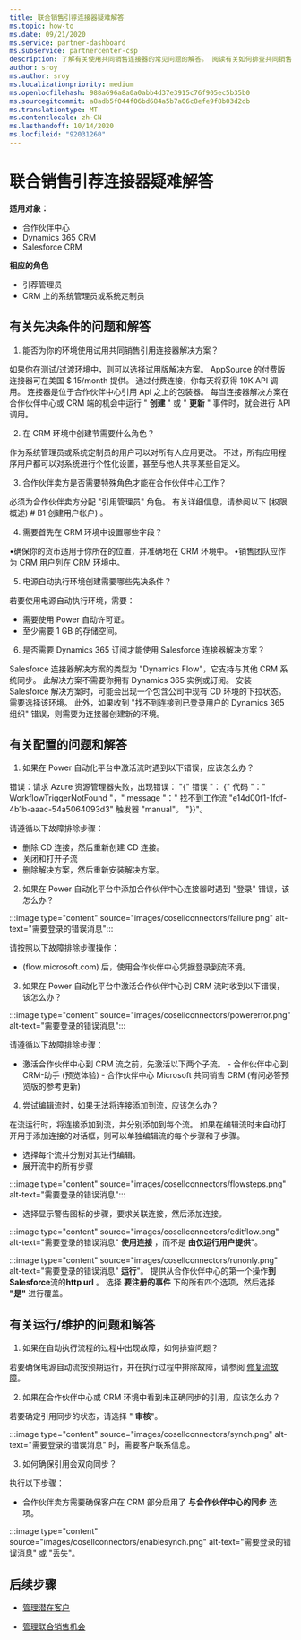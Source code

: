 ```yaml
---
title: 联合销售引荐连接器疑难解答
ms.topic: how-to
ms.date: 09/21/2020
ms.service: partner-dashboard
ms.subservice: partnercenter-csp
description: 了解有关使用共同销售连接器的常见问题的解答。 阅读有关如何排查共同销售连接器问题的常见问题解答。
author: sroy
ms.author: sroy
ms.localizationpriority: medium
ms.openlocfilehash: 988a696a8a0a0abb4d37e3915c76f905ec5b35b0
ms.sourcegitcommit: a8adb5f044f06bd684a5b7a06c8efe9f8b03d2db
ms.translationtype: MT
ms.contentlocale: zh-CN
ms.lasthandoff: 10/14/2020
ms.locfileid: "92031260"
---
```

# <a name="troubleshoot-co-sell-referrals-connectors"></a>联合销售引荐连接器疑难解答

**适用对象：**

- 合作伙伴中心
- Dynamics 365 CRM
- Salesforce CRM

**相应的角色**

- 引荐管理员
- CRM 上的系统管理员或系统定制员

 ## <a name="questions-and-answers-about-pre-requisites"></a>有关先决条件的问题和解答

1. 能否为你的环境使用试用共同销售引用连接器解决方案？

如果你在测试/过渡环境中，则可以选择试用版解决方案。 AppSource 的付费版连接器可在美国 $ 15/month 提供。 通过付费连接，你每天将获得 10K API 调用。 连接器是位于合作伙伴中心引用 Api 之上的包装器。 每当连接器解决方案在合作伙伴中心或 CRM 端的机会中运行 " **创建** " 或 " **更新** " 事件时，就会进行 API 调用。

2. 在 CRM 环境中创建节需要什么角色？

作为系统管理员或系统定制员的用户可以对所有人应用更改。 不过，所有应用程序用户都可以对系统进行个性化设置，甚至与他人共享某些自定义。 

3. 合作伙伴卖方是否需要特殊角色才能在合作伙伴中心工作？
 
必须为合作伙伴卖方分配 "引用管理员" 角色。 有关详细信息，请参阅以下 [权限概述) # B1 创建用户帐户) 。

4. 需要首先在 CRM 环境中设置哪些字段？ 

•确保你的货币适用于你所在的位置，并准确地在 CRM 环境中。 •销售团队应作为 CRM 用户列在 CRM 环境中。

5. 电源自动执行环境创建需要哪些先决条件？

若要使用电源自动执行环境，需要：

- 需要使用 Power 自动许可证。
- 至少需要 1 GB 的存储空间。

6.  是否需要 Dynamics 365 订阅才能使用 Salesforce 连接器解决方案？

Salesforce 连接器解决方案的类型为 "Dynamics Flow"，它支持与其他 CRM 系统同步。 此解决方案不需要你拥有 Dynamics 365 实例或订阅。 安装 Salesforce 解决方案时，可能会出现一个包含公司中现有 CD 环境的下拉状态。 需要选择该环境。 此外，如果收到 "找不到连接到已登录用户的 Dynamics 365 组织" 错误，则需要为连接器创建新的环境。

## <a name="questions-and-answers-about-configuration"></a>有关配置的问题和解答

1. 如果在 Power 自动化平台中激活流时遇到以下错误，应该怎么办？

错误：请求 Azure 资源管理器失败，出现错误： "{" 错误 "： {" 代码 "：" WorkflowTriggerNotFound "，" message "：" 找不到工作流 "e14d00f1-1fdf-4b1b-aaac-54a5064093d3" 触发器 "manual"。 "}}"。 

请遵循以下故障排除步骤：

- 删除 CD 连接，然后重新创建 CD 连接。
- 关闭和打开子流 
- 删除解决方案，然后重新安装解决方案。 

2.  如果在 Power 自动化平台中添加合作伙伴中心连接器时遇到 "登录" 错误，该怎么办？

:::image type="content" source="images/cosellconnectors/failure.png" alt-text="需要登录的错误消息":::

请按照以下故障排除步骤操作：

-  (flow.microsoft.com) 后，使用合作伙伴中心凭据登录到流环境。


3. 如果在 Power 自动化平台中激活合作伙伴中心到 CRM 流时收到以下错误，该怎么办？
 
:::image type="content" source="images/cosellconnectors/powererror.png" alt-text="需要登录的错误消息":::

请遵循以下故障排除步骤：

- 激活合作伙伴中心到 CRM 流之前，先激活以下两个子流。
      - 合作伙伴中心到 CRM-助手 (预览体验) 
      - 合作伙伴中心 Microsoft 共同销售 CRM (有问必答预览版的参考更新) 

4. 尝试编辑流时，如果无法将连接添加到流，应该怎么办？

在流运行时，将连接添加到流，并分别添加到每个流。  如果在编辑流时未自动打开用于添加连接的对话框，则可以单独编辑流的每个步骤和子步骤。

- 选择每个流并分别对其进行编辑。
- 展开流中的所有步骤 

:::image type="content" source="images/cosellconnectors/flowsteps.png" alt-text="需要登录的错误消息":::

- 选择显示警告图标的步骤，要求关联连接，然后添加连接。 

:::image type="content" source="images/cosellconnectors/editflow.png" alt-text="需要登录的错误消息" **使用连接** ，而不是 **由仅运行用户提供**"。  

:::image type="content" source="images/cosellconnectors/runonly.png" alt-text="需要登录的错误消息" **运行**"。 提供从合作伙伴中心的第一个操作**到 Salesforce**流的**http url** 。 选择 **要注册的事件** 下的所有四个选项，然后选择 **"是"** 进行覆盖。

## <a name="questions-and-answers-about-runmaintenance"></a>有关运行/维护的问题和解答

1. 如果在自动执行流程的过程中出现故障，如何排查问题？

若要确保电源自动流按预期运行，并在执行过程中排除故障，请参阅 [修复流故障](/power-automate/fix-flow-failures)。

2. 如果在合作伙伴中心或 CRM 环境中看到未正确同步的引用，应该怎么办？
 
若要确定引用同步的状态，请选择 " **审核**"。 

:::image type="content" source="images/cosellconnectors/synch.png" alt-text="需要登录的错误消息" 时，需要客户联系信息。

3. 如何确保引用会双向同步？

执行以下步骤：

- 合作伙伴卖方需要确保客户在 CRM 部分启用了 **与合作伙伴中心的同步** 选项。

:::image type="content" source="images/cosellconnectors/enablesynch.png" alt-text="需要登录的错误消息" 或 "丢失"。

## <a name="next-steps"></a>后续步骤

- [管理潜在客户](manage-leads.md)
 
- [管理联合销售机会](manage-co-sell-opportunities.md)